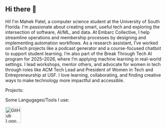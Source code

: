 ## Hi there 👋

Hi! I'm Mahek Patel, a computer science student at the University of South Florida. I'm passionate about creating smart, useful tech and exploring the intersection of software, AI/ML, and data. At Embarc Collective, I help streamline operations and membership processes by designing and implementing automation workflows. As a research assistant, I’ve worked on EdTech projects like a podcast generator and a course-focused chatbot to support student learning. I’m also part of the Break Through Tech AI program for 2025–2026, where I’m applying machine learning in real-world settings. I lead workshops, mentor others, and advocate for women in tech through roles like ACM Tech Lead and President of Women in Tech and Entrepreneurship at USF. I love learning, collaborating, and finding creative ways to make technology more impactful and accessible.


Projects:


Some Langugages/Tools I use:

<a href="https://github.com">
  <img src="https://github.githubassets.com/images/modules/logos_page/GitHub-Mark.png" alt="GitHub Logo" width="50">
</a>


<!--
**mahekp05/mahekp05** is a ✨ _special_ ✨ repository because its `README.md` (this file) appears on your GitHub profile.

Here are some ideas to get you started:

- 🔭 I’m currently working on ...
- 🌱 I’m currently learning ...
- 👯 I’m looking to collaborate on ...
- 🤔 I’m looking for help with ...
- 💬 Ask me about ...
- 📫 How to reach me: ...
- 😄 Pronouns: ...
- ⚡ Fun fact: ...
-->
